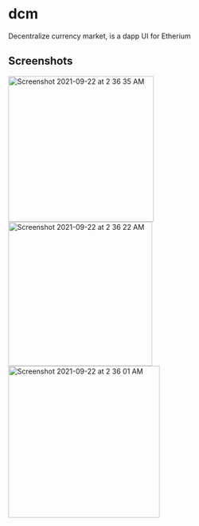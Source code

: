# dcm 

Decentralize currency market, is a dapp UI for Etherium

## Screenshots


<img width="292" alt="Screenshot 2021-09-22 at 2 36 35 AM" src="https://user-images.githubusercontent.com/32772323/134269697-15177fe8-cabe-47dd-a46d-c691753bee2f.png" width = '300px'>

<img width="289" alt="Screenshot 2021-09-22 at 2 36 22 AM" src="https://user-images.githubusercontent.com/32772323/134269704-ea76639f-ebde-4e64-831e-34ef28fa0b5a.png" width = '300px'>

<img width="304" alt="Screenshot 2021-09-22 at 2 36 01 AM" src="https://user-images.githubusercontent.com/32772323/134269705-70b38fbc-29d0-46d3-a5d4-ae2214d02c89.png" width = '300px'>
